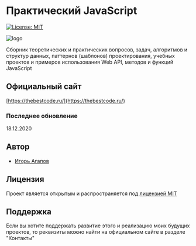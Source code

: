 # Практический JavaScript

[![License: MIT](https://img.shields.io/badge/License-MIT-blue.svg)](https://opensource.org/licenses/MIT)

![logo](https://thebestcode.ru/img/logo.png)

Сборник теоретических и практических вопросов, задач, алгоритмов и структур данных, паттернов (шаблонов) проектирования, учебных проектов и примеров использования Web API, методов и функций JavaScript

## Официальный сайт

[https://thebestcode.ru/](https://thebestcode.ru/)

### Последнее обновление

18.12.2020

## Автор

- [Игорь Агапов](https://github.com/harryheman)

## Лицензия

Проект является открытым и распространяется под [лицензией MIT](LICENSE)

## Поддержка

Если вы хотите поддержать развитие этого и реализацию моих будущих проектов, то реквизиты можно найти на официальном сайте в разделе "Контакты"
